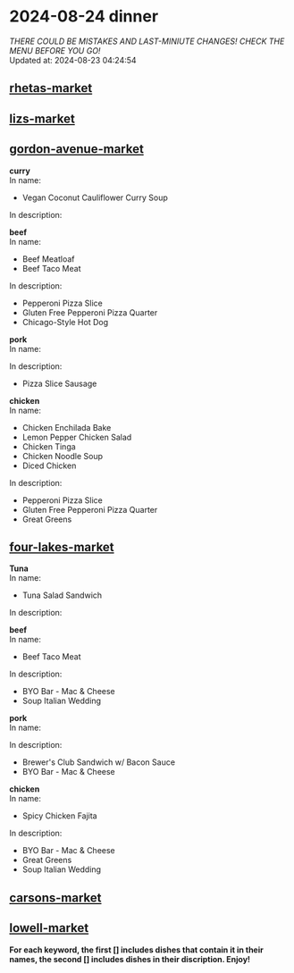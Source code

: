 # 2024-08-24 dinner  
*THERE COULD BE MISTAKES AND LAST-MINIUTE CHANGES! CHECK THE MENU BEFORE YOU GO!*  
Updated at: 2024-08-23 04:24:54  
## [rhetas-market](https://wisc-housingdining.nutrislice.com/menu/rhetas-market/dinner/2024-08-24)  
## [lizs-market](https://wisc-housingdining.nutrislice.com/menu/lizs-market/dinner/2024-08-24)  
## [gordon-avenue-market](https://wisc-housingdining.nutrislice.com/menu/gordon-avenue-market/dinner/2024-08-24)  
**curry**  
In name:   
 - Vegan Coconut Cauliflower Curry Soup  
  
In description:   
  
**beef**  
In name:   
 - Beef Meatloaf  
 - Beef Taco Meat  
  
In description:   
 - Pepperoni Pizza Slice  
 - Gluten Free Pepperoni Pizza Quarter  
 - Chicago-Style Hot Dog  
  
**pork**  
In name:   
  
In description:   
 - Pizza Slice Sausage  
  
**chicken**  
In name:   
 - Chicken Enchilada Bake  
 - Lemon Pepper Chicken Salad  
 - Chicken Tinga  
 - Chicken Noodle Soup  
 - Diced Chicken  
  
In description:   
 - Pepperoni Pizza Slice  
 - Gluten Free Pepperoni Pizza Quarter  
 - Great Greens  
  
## [four-lakes-market](https://wisc-housingdining.nutrislice.com/menu/four-lakes-market/dinner/2024-08-24)  
**Tuna**  
In name:   
 - Tuna Salad Sandwich  
  
In description:   
  
**beef**  
In name:   
 - Beef Taco Meat  
  
In description:   
 - BYO Bar - Mac & Cheese  
 - Soup Italian Wedding  
  
**pork**  
In name:   
  
In description:   
 - Brewer's Club Sandwich w/ Bacon Sauce  
 - BYO Bar - Mac & Cheese  
  
**chicken**  
In name:   
 - Spicy Chicken Fajita  
  
In description:   
 - BYO Bar - Mac & Cheese  
 - Great Greens  
 - Soup Italian Wedding  
  
## [carsons-market](https://wisc-housingdining.nutrislice.com/menu/carsons-market/dinner/2024-08-24)  
## [lowell-market](https://wisc-housingdining.nutrislice.com/menu/lowell-market/dinner/2024-08-24)  
  
**For each keyword, the first [] includes dishes that contain it in their names, the second [] includes dishes in their discription. Enjoy!**  
